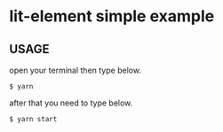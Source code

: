 # lit-element simple example

## USAGE
open your terminal then type below.
```
$ yarn
```
after that you need to type below.
```
$ yarn start
```

